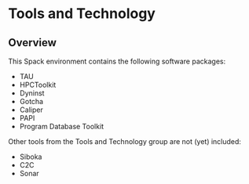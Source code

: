 # Tools and Technology

## Overview

This Spack environment contains the following software packages:

* TAU
* HPCToolkit
* Dyninst
* Gotcha
* Caliper
* PAPI
* Program Database Toolkit

Other tools from the Tools and Technology group are not (yet) included:

* Siboka
* C2C
* Sonar
